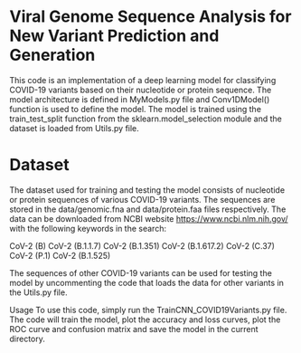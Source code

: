 # Viral Genome Sequence Analysis for New Variant Prediction and Generation



This code is an implementation of a deep learning model for classifying COVID-19 variants based on their nucleotide or protein sequence. The model architecture is defined in MyModels.py file and Conv1DModel() function is used to define the model. The model is trained using the train_test_split function from the sklearn.model_selection module and the dataset is loaded from Utils.py file.


# Dataset
The dataset used for training and testing the model consists of nucleotide or protein sequences of various COVID-19 variants. The sequences are stored in the data/genomic.fna and data/protein.faa files respectively. The data can be downloaded from NCBI website https://www.ncbi.nlm.nih.gov/ with the following keywords in the search:

CoV-2 (B)
CoV-2 (B.1.1.7)
CoV-2 (B.1.351)
CoV-2 (B.1.617.2)
CoV-2 (C.37)
CoV-2 (P.1)
CoV-2 (B.1.525)

The sequences of other COVID-19 variants can be used for testing the model by uncommenting the code that loads the data for other variants in the Utils.py file.

Usage
To use this code, simply run the TrainCNN_COVID19Variants.py file. The code will train the model, plot the accuracy and loss curves, plot the ROC curve and confusion matrix and save the model in the current directory.
